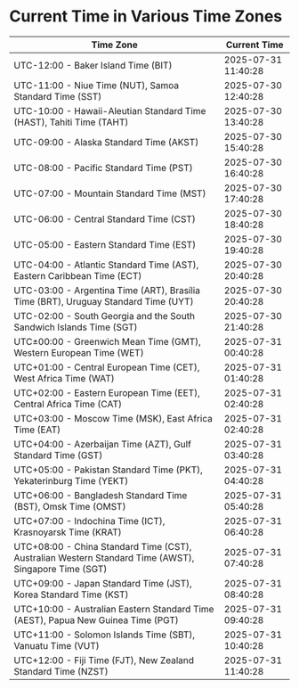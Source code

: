 # Current Time in Various Time Zones

| Time Zone | Current Time |
|-----------|--------------|
| UTC-12:00 - Baker Island Time (BIT) | 2025-07-31 11:40:28 |
| UTC-11:00 - Niue Time (NUT), Samoa Standard Time (SST) | 2025-07-30 12:40:28 |
| UTC-10:00 - Hawaii-Aleutian Standard Time (HAST), Tahiti Time (TAHT) | 2025-07-30 13:40:28 |
| UTC-09:00 - Alaska Standard Time (AKST) | 2025-07-30 15:40:28 |
| UTC-08:00 - Pacific Standard Time (PST) | 2025-07-30 16:40:28 |
| UTC-07:00 - Mountain Standard Time (MST) | 2025-07-30 17:40:28 |
| UTC-06:00 - Central Standard Time (CST) | 2025-07-30 18:40:28 |
| UTC-05:00 - Eastern Standard Time (EST) | 2025-07-30 19:40:28 |
| UTC-04:00 - Atlantic Standard Time (AST), Eastern Caribbean Time (ECT) | 2025-07-30 20:40:28 |
| UTC-03:00 - Argentina Time (ART), Brasília Time (BRT), Uruguay Standard Time (UYT) | 2025-07-30 20:40:28 |
| UTC-02:00 - South Georgia and the South Sandwich Islands Time (SGT) | 2025-07-30 21:40:28 |
| UTC±00:00 - Greenwich Mean Time (GMT), Western European Time (WET) | 2025-07-31 00:40:28 |
| UTC+01:00 - Central European Time (CET), West Africa Time (WAT) | 2025-07-31 01:40:28 |
| UTC+02:00 - Eastern European Time (EET), Central Africa Time (CAT) | 2025-07-31 02:40:28 |
| UTC+03:00 - Moscow Time (MSK), East Africa Time (EAT) | 2025-07-31 02:40:28 |
| UTC+04:00 - Azerbaijan Time (AZT), Gulf Standard Time (GST) | 2025-07-31 03:40:28 |
| UTC+05:00 - Pakistan Standard Time (PKT), Yekaterinburg Time (YEKT) | 2025-07-31 04:40:28 |
| UTC+06:00 - Bangladesh Standard Time (BST), Omsk Time (OMST) | 2025-07-31 05:40:28 |
| UTC+07:00 - Indochina Time (ICT), Krasnoyarsk Time (KRAT) | 2025-07-31 06:40:28 |
| UTC+08:00 - China Standard Time (CST), Australian Western Standard Time (AWST), Singapore Time (SGT) | 2025-07-31 07:40:28 |
| UTC+09:00 - Japan Standard Time (JST), Korea Standard Time (KST) | 2025-07-31 08:40:28 |
| UTC+10:00 - Australian Eastern Standard Time (AEST), Papua New Guinea Time (PGT) | 2025-07-31 09:40:28 |
| UTC+11:00 - Solomon Islands Time (SBT), Vanuatu Time (VUT) | 2025-07-31 10:40:28 |
| UTC+12:00 - Fiji Time (FJT), New Zealand Standard Time (NZST) | 2025-07-31 11:40:28 |
